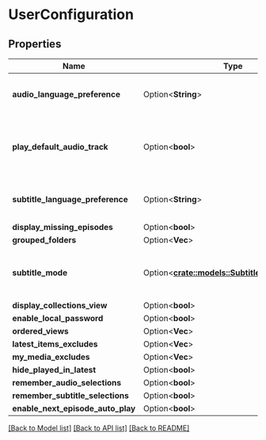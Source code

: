 # UserConfiguration

## Properties

Name | Type | Description | Notes
------------ | ------------- | ------------- | -------------
**audio_language_preference** | Option<**String**> | Gets or sets the audio language preference. | [optional]
**play_default_audio_track** | Option<**bool**> | Gets or sets a value indicating whether [play default audio track]. | [optional]
**subtitle_language_preference** | Option<**String**> | Gets or sets the subtitle language preference. | [optional]
**display_missing_episodes** | Option<**bool**> |  | [optional]
**grouped_folders** | Option<**Vec<String>**> |  | [optional]
**subtitle_mode** | Option<[**crate::models::SubtitlePlaybackMode**](SubtitlePlaybackMode.md)> | An enum representing a subtitle playback mode. | [optional]
**display_collections_view** | Option<**bool**> |  | [optional]
**enable_local_password** | Option<**bool**> |  | [optional]
**ordered_views** | Option<**Vec<String>**> |  | [optional]
**latest_items_excludes** | Option<**Vec<String>**> |  | [optional]
**my_media_excludes** | Option<**Vec<String>**> |  | [optional]
**hide_played_in_latest** | Option<**bool**> |  | [optional]
**remember_audio_selections** | Option<**bool**> |  | [optional]
**remember_subtitle_selections** | Option<**bool**> |  | [optional]
**enable_next_episode_auto_play** | Option<**bool**> |  | [optional]

[[Back to Model list]](../README.md#documentation-for-models) [[Back to API list]](../README.md#documentation-for-api-endpoints) [[Back to README]](../README.md)


